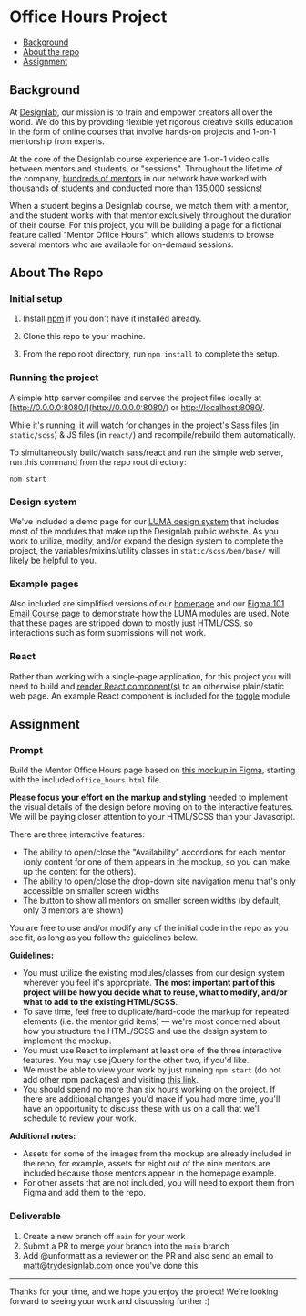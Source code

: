 # Office Hours Project

* [Background](#background)
* [About the repo](#about-the-repo)
* [Assignment](#assignment)

## Background

At [Designlab](https://trydesignlab.com), our mission is to train and empower creators all over the world. We do this by providing flexible yet rigorous creative skills education in the form of online courses that involve hands-on projects and 1-on-1 mentorship from experts.

At the core of the Designlab course experience are 1-on-1 video calls between mentors and students, or "sessions". Throughout the lifetime of the company, [hundreds of mentors](https://trydesignlab.com/mentors/) in our network have worked with thousands of students and conducted more than 135,000 sessions!

When a student begins a Designlab course, we match them with a mentor, and the student works with that mentor exclusively throughout the duration of their course. For this project, you will be building a page for a fictional feature called "Mentor Office Hours", which allows students to browse several mentors who are available for on-demand sessions.


## About The Repo

### Initial setup

1) Install [npm](https://www.npmjs.com/get-npm) if you don't have it installed already.

2) Clone this repo to your machine.

3) From the repo root directory, run `npm install` to complete the setup.


### Running the project
A simple http server compiles and serves the project files locally at [http://0.0.0.0:8080/](http://0.0.0.0:8080/) or [http://localhost:8080/](http://localhost:8080/).

While it's running, it will watch for changes in the project's Sass files (in `static/scss`) & JS files (in `react/`) and recompile/rebuild them automatically.

To simultaneously build/watch sass/react and run the simple web server, run this command from the repo root directory:
```
npm start
```

### Design system
We've included a demo page for our [LUMA design system](http://localhost:8080/luma.html) that includes most of the modules that make up the Designlab public website. As you work to utilize, modify, and/or expand the design system to complete the project, the variables/mixins/utility classes in `static/scss/bem/base/` will likely be helpful to you.

### Example pages
Also included are simplified versions of our [homepage](http://localhost:8080) and our [Figma 101 Email Course page](http://localhost:8080/figma.html) to demonstrate how the LUMA modules are used. Note that these pages are stripped down to mostly just HTML/CSS, so interactions such as form submissions will not work.

### React
Rather than working with a single-page application, for this project you will need to build and [render React component(s)](https://reactjs.org/docs/add-react-to-a-website.html) to an otherwise plain/static web page. An example React component is included for the [toggle](http://localhost:8080/luma.html#toggle) module.


## Assignment

### Prompt

Build the Mentor Office Hours page based on [this mockup in Figma](https://www.figma.com/file/SmD142dTTJn4hM12ZajM3n/Mentor-Office-Hours-Project-for-Emmanuel), starting with the included `office_hours.html` file.

**Please focus your effort on the markup and styling** needed to implement the visual details of the design before moving on to the interactive features. We will be paying closer attention to your HTML/SCSS than your Javascript.

There are three interactive features:
* The ability to open/close the "Availability" accordions for each mentor (only content for one of them appears in the mockup, so you can make up the content for the others).
* The ability to open/close the drop-down site navigation menu that's only accessible on smaller screen widths
* The button to show all mentors on smaller screen widths (by default, only 3 mentors are shown)

You are free to use and/or modify any of the initial code in the repo as you see fit, as long as you follow the guidelines below.

**Guidelines:**

* You must utilize the existing modules/classes from our design system wherever you feel it's appropriate. **The most important part of this project will be how you decide what to reuse, what to modify, and/or what to add to the existing HTML/SCSS**.
* To save time, feel free to duplicate/hard-code the markup for repeated elements (i.e. the mentor grid items) — we're most concerned about how you structure the HTML/SCSS and use the design system to implement the mockup.
* You must use React to implement at least one of the three interactive features. You may use jQuery for the other two, if you'd like.
* We must be able to view your work by just running `npm start` (do not add other npm packages) and visiting [this link](http://localhost:8080/office_hours.html).
* You should spend no more than six hours working on the project. If there are additional changes you'd make if you had more time, you'll have an opportunity to discuss these with us on a call that we'll schedule to review your work.


**Additional notes:**

* Assets for some of the images from the mockup are already included in the repo, for example, assets for eight out of the nine mentors are included because those mentors appear in the homepage example.
* For other assets that are not included, you will need to export them from Figma and add them to the repo.


### Deliverable

1. Create a new branch off `main` for your work
2. Submit a PR to merge your branch into the `main` branch
3. Add @unformatt as a reviewer on the PR and also send an email to matt@trydesignlab.com once you've done this

---

Thanks for your time, and we hope you enjoy the project! We're looking forward to seeing your work and discussing further :)
